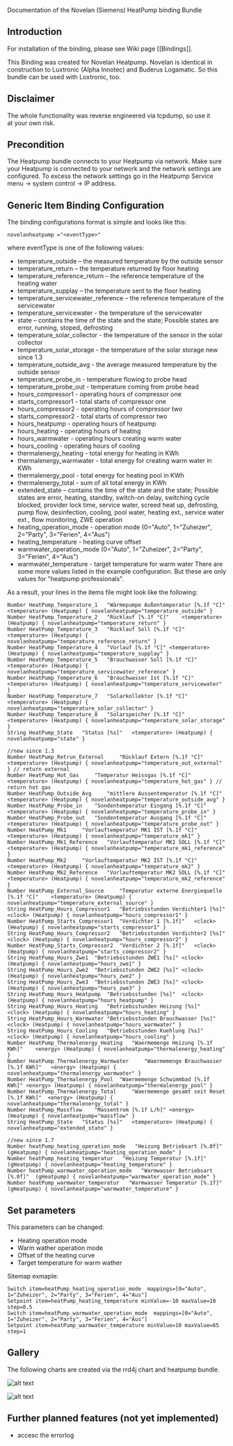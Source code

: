 Documentation of the Novelan (Siemens) HeatPump binding Bundle

## Introduction

For installation of the binding, please see Wiki page [[Bindings]].

This Binding was created for Novelan Heatpump. Novelan is identical in construction to Luxtronic (Alpha Innotec) and Buderus Logamatic. So this bundle can be used with Loxtronic, too.

## Disclaimer

The whole functionality was reverse engineered via tcpdump, so use it at your own risk. 

## Precondition

The Heatpump bundle connects to your Heatpump via network. Make sure your Heatpump is connected to your network and the network settings are configured. To excess the network settings go in the Heatpump Service menu -> system control -> IP address.

## Generic Item Binding Configuration

The binding configurations format is simple and looks like this:

    novelanheatpump ="<eventType>"

where eventType is one of the following values:
- temperature_outside – the measured temperature by the outside sensor
- temperature_return – the temperature returned by floor heating
- temperature_reference_return – the reference temperature of the heating water
- temperature_supplay – the temperature sent to the floor heating
- temperature_servicewater_reference – the reference temperature of the servicewater
- temperature_servicewater - the temperature of the servicewater
- state – contains the time of the state and the state; Possible states are error, running, stoped, defrosting
- temperature_solar_collector - the temperature of the sensor in the solar collector
- temperature_solar_storage - the temperature of the solar storage
new since 1.3
- temperature_outside_avg - the average measured temperature by the outside sensor
- temperature_probe_in - temperature flowing to probe head
- temperature_probe_out - temperature coming  from probe head
- hours_compressor1 - operating hours of compressor one
- starts_compressor1 - total starts of compressor one
- hours_compressor2 - operating hours of compressor two
- starts_compressor2 - total starts of compressor two
- hours_heatpump - operating hours of heatpump
- hours_heating - operating hours of heating
- hours_warmwater - operating hours creating warm water
- hours_cooling - operating hours of cooling
- thermalenergy_heating - total energy for heating in KWh
- thermalenergy_warmwater - total energy for creating warm water in KWh
- thermalenergy_pool - total energy for heating pool in KWh
- thermalenergy_total - sum of all total energy in KWh
- extended_state – contains the time of the state and the state; Possible states are error, heating, standby, switch-on delay, switching cycle blocked, provider lock time, service water, screed heat up, defrosting, pump flow, desinfection, cooling, pool water, heating ext., service water ext., flow monitoring, ZWE operation
- heating_operation_mode - operation mode (0="Auto", 1="Zuheizer", 2="Party", 3="Ferien", 4="Aus")
- heating_temperature - heating curve offset
- warmwater_operation_mode (0="Auto", 1="Zuheizer", 2="Party", 3="Ferien", 4="Aus")
- warmwater_temperature - target temperature for warm water
There are some more values listed in the example configuration. But these are only values for "heatpump professionals".

As a result, your lines in the items file might look like the following:

    Number HeatPump_Temperature_1 	"Wärmepumpe Außentemperatur [%.1f °C]"	<temperature> (Heatpump) { novelanheatpump="temperature_outside" }
    Number HeatPump_Temperature_2	"Rücklauf [%.1f °C]"	<temperature> (Heatpump) { novelanheatpump="temperature_return" }
    Number HeatPump_Temperature_3 	"Rücklauf Soll [%.1f °C]"	<temperature> (Heatpump) { novelanheatpump="temperature_reference_return" }
    Number HeatPump_Temperature_4 	"Vorlauf [%.1f °C]"	<temperature> (Heatpump) { novelanheatpump="temperature_supplay" }
    Number HeatPump_Temperature_5 	"Brauchwasser Soll [%.1f °C]"	<temperature> (Heatpump) { novelanheatpump="temperature_servicewater_reference" }
    Number HeatPump_Temperature_6 	"Brauchwasser Ist [%.1f °C]"	<temperature> (Heatpump) { novelanheatpump="temperature_servicewater" }
    Number HeatPump_Temperature_7 	"Solarkollektor [%.1f °C]"	<temperature> (Heatpump) { novelanheatpump="temperature_solar_collector" }
    Number HeatPump_Temperature_8 	"Solarspeicher [%.1f °C]"	<temperature> (Heatpump) { novelanheatpump="temperature_solar_storage" }
    String HeatPump_State 	"Status [%s]"	<temperature> (Heatpump) { novelanheatpump="state" }
    
    //new since 1.3
    Number HeatPump_Retrun_External 	"Rücklauf Extern [%.1f °C]"	<temperature> (Heatpump) { novelanheatpump="temperature_out_external" } // return external
    Number HeatPump_Hot_Gas 	"Temperatur Heissgas [%.1f °C]"	<temperature> (Heatpump) { novelanheatpump="temperature_hot_gas" } // return hot gas
    Number HeatPump_Outside_Avg 	"mittlere Aussentemperatur [%.1f °C]"	<temperature> (Heatpump) { novelanheatpump="temperature_outside_avg" } 
    Number HeatPump_Probe_in 	"Sondentemperatur Eingang [%.1f °C]"	<temperature> (Heatpump) { novelanheatpump="temperature_probe_in" } 
    Number HeatPump_Probe_out 	"Sondentemperatur Ausgang [%.1f °C]"	<temperature> (Heatpump) { novelanheatpump="temperature_probe_out" } 
    Number HeatPump_Mk1 	"Vorlauftemperatur MK1 IST [%.1f °C]"	<temperature> (Heatpump) { novelanheatpump="temperature_mk1" } 
    Number HeatPump_Mk1_Reference 	"Vorlauftemperatur MK1 SOLL [%.1f °C]"	<temperature> (Heatpump) { novelanheatpump="temperature_mk1_reference" } 
    Number HeatPump_Mk2 	"Vorlauftemperatur MK2 IST [%.1f °C]"	<temperature> (Heatpump) { novelanheatpump="temperature_mk2" } 
    Number HeatPump_Mk2_Reference 	"Vorlauftemperatur MK2 SOLL [%.1f °C]"	<temperature> (Heatpump) { novelanheatpump="temperature_mk2_reference" } 
    Number HeatPump_External_Source 	"Temperatur externe Energiequelle [%.1f °C]"	<temperature> (Heatpump) { novelanheatpump="temperature_external_source" } 
    String HeatPump_Hours_Compressor1 	"Betriebsstunden Verdichter1 [%s]"	<clock> (Heatpump) { novelanheatpump="hours_compressor1" } 
    Number HeatPump_Starts_Compressor1 	"Verdichter 1 [%.1f]"	<clock> (Heatpump) { novelanheatpump="starts_compressor1" } 
    String HeatPump_Hours_Compressor2 	"Betriebsstunden Verdichter2 [%s]"	<clock> (Heatpump) { novelanheatpump="hours_compressor2" } 
    Number HeatPump_Starts_Compressor2 	"Verdichter 2 [%.1f]"	<clock> (Heatpump) { novelanheatpump="starts_compressor2" } 
    String HeatPump_Hours_Zwe1 	"Betriebsstunden ZWE1 [%s]"	<clock> (Heatpump) { novelanheatpump="hours_zwe1" }
    String HeatPump_Hours_Zwe2 	"Betriebsstunden ZWE2 [%s]"	<clock> (Heatpump) { novelanheatpump="hours_zwe2" }
    String HeatPump_Hours_Zwe3 	"Betriebsstunden ZWE3 [%s]"	<clock> (Heatpump) { novelanheatpump="hours_zwe3" }
    String HeatPump_Hours_Heatpump 	"Betriebsstunden [%s]"	<clock> (Heatpump) { novelanheatpump="hours_heatpump" } 
    String HeatPump_Hours_Heating	"Betriebsstunden Heizung [%s]"	<clock> (Heatpump) { novelanheatpump="hours_heating" }
    String HeatPump_Hours_Warmwater	"Betriebsstunden Brauchwasser [%s]"	<clock> (Heatpump) { novelanheatpump="hours_warmwater" }
    String HeatPump_Hours_Cooling	"Betriebsstunden Kuehlung [%s]"	<clock> (Heatpump) { novelanheatpump="hours_cooling" }
    Number HeatPump_Thermalenergy_Heating 	"Waermemenge Heizung [%.1f KWh]"	<energy> (Heatpump) { novelanheatpump="thermalenergy_heating" }
    Number HeatPump_Thermalenergy_Warmwater 	"Waermemenge Brauchwasser [%.1f KWh]"	<energy> (Heatpump) { novelanheatpump="thermalenergy_warmwater" }
    Number HeatPump_Thermalenergy_Pool 	"Waermemenge Schwimmbad [%.1f KWh]"	<energy> (Heatpump) { novelanheatpump="thermalenergy_pool" }
    Number HeatPump_Thermalenergy_Total 	"Waermemenge gesamt seit Reset [%.1f KWh]"	<energy> (Heatpump) { novelanheatpump="thermalenergy_total" }
    Number HeatPump_Massflow 	"Massentrom [%.1f L/h]"	<energy> (Heatpump) { novelanheatpump="massflow" }
    String HeatPump_State   "Status [%s]"   <temperature> (Heatpump) { novelanheatpump="extended_state" }

    //new since 1.7
    Number heatPump_heating_operation_mode   "Heizung Betriebsart [%.0f]"  (gHeatpump) { novelanheatpump="heating_operation_mode" }
    Number heatPump_heating_temperatur   "Heizung Temperatur [%.1f]"  (gHeatpump) { novelanheatpump="heating_temperature" }
    Number heatPump_warmwater_operation_mode   "Warmwasser Betriebsart [%.0f]"  (gHeatpump) { novelanheatpump="warmwater_operation_mode" }
    Number heatPump_warmwater_temperatur   "Warmwasser Temperatur [%.1f]"  (gHeatpump) { novelanheatpump="warmwater_temperature" }

## Set parameters
This parameters can be changed:
- Heating operation mode
- Warm wather operation mode
- Offset of the heating curve
- Target temperature for warm wather

Sitemap exmaple:

    Switch item=heatPump_heating_operation_mode  mappings=[0="Auto", 1="Zuheizer", 2="Party", 3="Ferien", 4="Aus"]
    Setpoint item=heatPump_heating_temperature minValue=-10 maxValue=10 step=0.5
    Switch item=heatPump_warmwater_operation_mode  mappings=[0="Auto", 1="Zuheizer", 2="Party", 3="Ferien", 4="Aus"]
    Setpoint item=heatPump_warmwater_temperature minValue=10 maxValue=65 step=1


## Gallery

The following charts are created via the rrd4j chart and heatpump bundle. <br/>

![alt text](http://wiki.openhab.googlecode.com/hg/images/screenshots/noveleanheatpump_rrdchart_d.png "RRD Chart")

![alt text](http://wiki.openhab.googlecode.com/hg/images/screenshots/noveleanheatpump_rrdchart_w.png "RRD Chart")

## Further planned features (not yet implemented)

- accesc the errorlog
 